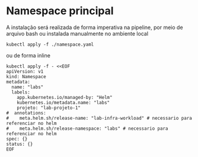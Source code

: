 # Namespace principal

A instalação será realizada de forma imperativa na pipeline, por meio de arquivo bash ou instalada manualmente no ambiente local

```
kubectl apply -f ./namespace.yaml
```

ou de forma inline

```
kubectl apply -f - <<EOF
apiVersion: v1
kind: Namespace
metadata:
  name: "labs"
  labels:
    app.kubernetes.io/managed-by: "Helm"
    kubernetes.io/metadata.name: "labs"
    projeto: "lab-projeto-1"
#  annotations:
#    meta.helm.sh/release-name: "lab-infra-workload" # necessario para referenciar no helm
#    meta.helm.sh/release-namespace: "labs" # necessario para referenciar no helm
spec: {}
status: {}
EOF
```
